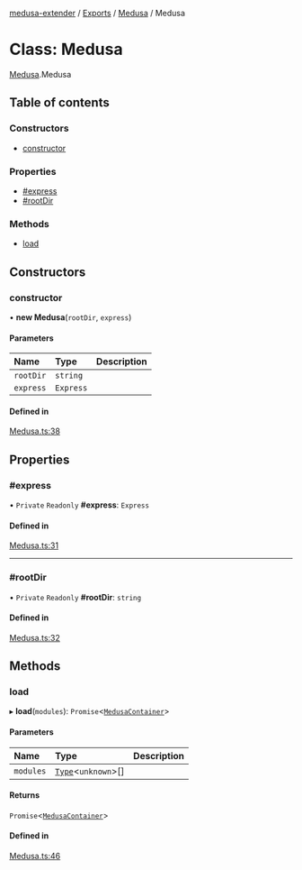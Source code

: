 [medusa-extender](../README.md) / [Exports](../modules.md) / [Medusa](../modules/Medusa.md) / Medusa

# Class: Medusa

[Medusa](../modules/Medusa.md).Medusa

## Table of contents

### Constructors

- [constructor](Medusa.Medusa-1.md#constructor)

### Properties

- [#express](Medusa.Medusa-1.md##express)
- [#rootDir](Medusa.Medusa-1.md##rootdir)

### Methods

- [load](Medusa.Medusa-1.md#load)

## Constructors

### constructor

• **new Medusa**(`rootDir`, `express`)

#### Parameters

| Name | Type | Description |
| :------ | :------ | :------ |
| `rootDir` | `string` |  |
| `express` | `Express` |  |

#### Defined in

[Medusa.ts:38](https://github.com/adrien2p/medusa-extender/blob/dcdc178/src/Medusa.ts#L38)

## Properties

### #express

• `Private` `Readonly` **#express**: `Express`

#### Defined in

[Medusa.ts:31](https://github.com/adrien2p/medusa-extender/blob/dcdc178/src/Medusa.ts#L31)

___

### #rootDir

• `Private` `Readonly` **#rootDir**: `string`

#### Defined in

[Medusa.ts:32](https://github.com/adrien2p/medusa-extender/blob/dcdc178/src/Medusa.ts#L32)

## Methods

### load

▸ **load**(`modules`): `Promise`<[`MedusaContainer`](../modules/core_types.md#medusacontainer)\>

#### Parameters

| Name | Type | Description |
| :------ | :------ | :------ |
| `modules` | [`Type`](../interfaces/core_types.Type.md)<`unknown`\>[] |  |

#### Returns

`Promise`<[`MedusaContainer`](../modules/core_types.md#medusacontainer)\>

#### Defined in

[Medusa.ts:46](https://github.com/adrien2p/medusa-extender/blob/dcdc178/src/Medusa.ts#L46)
